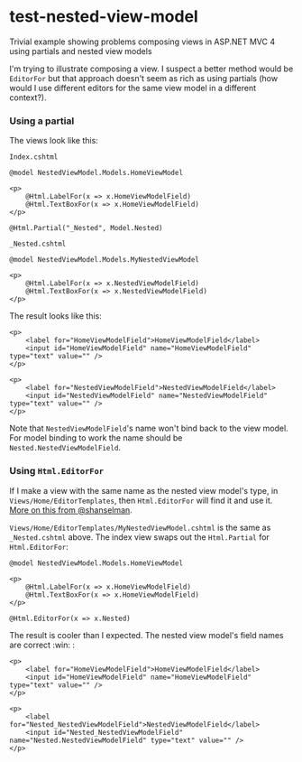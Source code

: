 test-nested-view-model
======================

Trivial example showing problems composing views in ASP.NET MVC 4 using partials and nested view models

I'm trying to illustrate composing a view. I suspect a better method would be `EditorFor` but that approach doesn't seem as rich as using partials (how would I use different editors for the same view model in a different context?).

### Using a partial

The views look like this:

`Index.cshtml`

	@model NestedViewModel.Models.HomeViewModel

	<p>
	    @Html.LabelFor(x => x.HomeViewModelField)
	    @Html.TextBoxFor(x => x.HomeViewModelField)
	</p>

	@Html.Partial("_Nested", Model.Nested)

`_Nested.cshtml`

	@model NestedViewModel.Models.MyNestedViewModel

	<p>
	    @Html.LabelFor(x => x.NestedViewModelField)
	    @Html.TextBoxFor(x => x.NestedViewModelField)
	</p>

The result looks like this:

	<p>
	    <label for="HomeViewModelField">HomeViewModelField</label>
	    <input id="HomeViewModelField" name="HomeViewModelField" type="text" value="" />
	</p>

	<p>
	    <label for="NestedViewModelField">NestedViewModelField</label>
	    <input id="NestedViewModelField" name="NestedViewModelField" type="text" value="" />
	</p>

Note that `NestedViewModelField`'s name won't bind back to the view model. For model binding to work the name should be `Nested.NestedViewModelField`.


### Using `Html.EditorFor`

If I make a view with the same name as the nested view model's type, in `Views/Home/EditorTemplates`, then `Html.EditorFor` will find it and use it. [More on this from @shanselman](http://www.hanselman.com/blog/ASPNETMVCDisplayTemplateAndEditorTemplatesForEntityFrameworkDbGeographySpatialTypes.aspx).

`Views/Home/EditorTemplates/MyNestedViewModel.cshtml` is the same as `_Nested.cshtml` above. The index view swaps out the `Html.Partial` for `Html.EditorFor`:

	@model NestedViewModel.Models.HomeViewModel

	<p>
	    @Html.LabelFor(x => x.HomeViewModelField)
	    @Html.TextBoxFor(x => x.HomeViewModelField)
	</p>

	@Html.EditorFor(x => x.Nested)

The result is cooler than I expected. The nested view model's field names are correct :win: :

	<p>
	    <label for="HomeViewModelField">HomeViewModelField</label>
	    <input id="HomeViewModelField" name="HomeViewModelField" type="text" value="" />
	</p>

	<p>
	    <label for="Nested_NestedViewModelField">NestedViewModelField</label>
	    <input id="Nested_NestedViewModelField" name="Nested.NestedViewModelField" type="text" value="" />
	</p>

